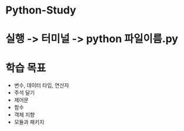 # Python-Study

# 실행 -> 터미널 -> python 파일이름.py

# 학습 목표 
 + 변수, 데이터 타입, 연산자
 + 주석 달기
+ 제어문
+ 함수
+ 객체 지향
+ 모듈과 패키지
